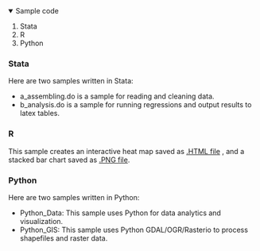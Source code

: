 <!-- TABLE OF CONTENTS -->
<details open="open">
  <summary>Sample code</summary>
  <ol>
     <li>
      <a>Stata</a>
    </li>
    <li>
      <a>R</a>
    </li>
    <li>
      <a>Python</a>
    </li>
  </ol>
</details>

<!-- STata -->
### Stata
Here are two samples written in Stata:
* a_assembling.do is a sample for reading and cleaning data.
* b_analysis.do is a sample for running regressions and output results to latex tables.

<!-- R -->
### R

This sample creates an interactive heat map saved as [.HTML file](https://brendasw.github.io/sample_code/heat_map.html) , and a stacked bar chart saved as [.PNG file](https://brendasw.github.io/sample_code/bar_plot.png). 


<!-- PYTHON -->
### Python

Here are two samples written in Python:
* Python_Data: This sample uses Python for data analytics and visualization.
* Python_GIS: This sample uses Python GDAL/OGR/Rasterio to process shapefiles and raster data.

